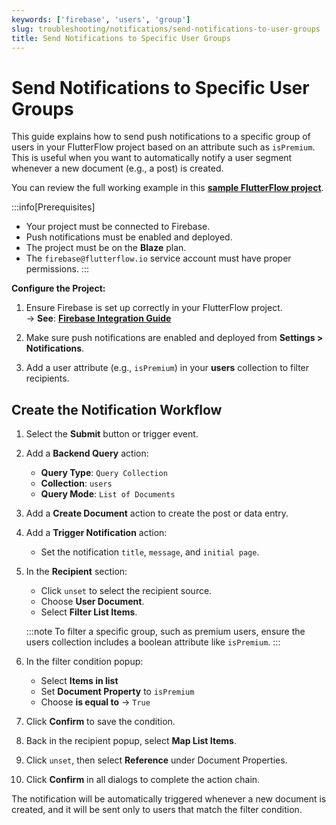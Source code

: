 ```yaml
---
keywords: ['firebase', 'users', 'group']
slug: troubleshooting/notifications/send-notifications-to-user-groups
title: Send Notifications to Specific User Groups
---
```


# Send Notifications to Specific User Groups

This guide explains how to send push notifications to a specific group of users in your FlutterFlow project based on an attribute such as `isPremium`. This is useful when you want to automatically notify a user segment whenever a new document (e.g., a post) is created.

You can review the full working example in this **[sample FlutterFlow project](https://app.flutterflow.io/project/auto-notification-2bm5hz)**.

:::info[Prerequisites]
- Your project must be connected to Firebase.
- Push notifications must be enabled and deployed.
- The project must be on the **Blaze** plan.
- The `firebase@flutterflow.io` service account must have proper permissions.
:::

**Configure the Project:**

1. Ensure Firebase is set up correctly in your FlutterFlow project.  
   → **See**: **[Firebase Integration Guide](/integrations/firebase/connect-to-firebase/)**

2. Make sure push notifications are enabled and deployed from **Settings > Notifications**.

3. Add a user attribute (e.g., `isPremium`) in your **users** collection to filter recipients.

## Create the Notification Workflow

1. Select the **Submit** button or trigger event.
2. Add a **Backend Query** action:
   - **Query Type**: `Query Collection`
   - **Collection**: `users`
   - **Query Mode**: `List of Documents`

3. Add a **Create Document** action to create the post or data entry.

4. Add a **Trigger Notification** action:
   - Set the notification `title`, `message`, and `initial page`.

5. In the **Recipient** section:
   - Click `unset` to select the recipient source.
   - Choose **User Document**.
   - Select **Filter List Items**.

   :::note
   To filter a specific group, such as premium users, ensure the users collection includes a boolean attribute like `isPremium`.
   :::

6. In the filter condition popup:
   - Select **Items in list**
   - Set **Document Property** to `isPremium`
   - Choose **is equal to** → `True`

7. Click **Confirm** to save the condition.
8. Back in the recipient popup, select **Map List Items**.
9. Click `unset`, then select **Reference** under Document Properties.
10. Click **Confirm** in all dialogs to complete the action chain.

The notification will be automatically triggered whenever a new document is created, and it will be sent only to users that match the filter condition.
